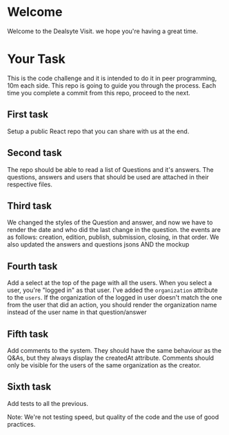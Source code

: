 # Welcome

Welcome to the Dealsyte Visit. we hope you're having a great time.

# Your Task

This is the code challenge and it is intended to do it in peer programming, 10m each side. This repo is going to guide you through the process. Each time you complete a commit from this repo, proceed to the next.

## First task

Setup a public React repo that you can share with us at the end.

## Second task

The repo should be able to read a list of Questions and it's answers. The questions, answers and users that should be used are attached in their respective files.

## Third task

We changed the styles of the Question and answer, and now we have to render the date and who did the last change in the question. the events are as follows: creation, edition, publish, submission, closing, in that order. We also updated the answers and questions jsons AND the mockup

## Fourth task

Add a select at the top of the page with all the users. When you select a user, you're "logged in" as that user. I've added the `organization` attribute to the `users`. If the organization of the logged in user doesn't match the one from the user that did an action, you should render the organization name instead of the user name in that question/answer

## Fifth task

Add comments to the system. They should have the same behaviour as the Q&As, but they always display the createdAt attribute. Comments should only be visible for the users of the same organization as the creator.

## Sixth task

Add tests to all the previous.

Note: We're not testing speed, but quality of the code and the use of good practices.
